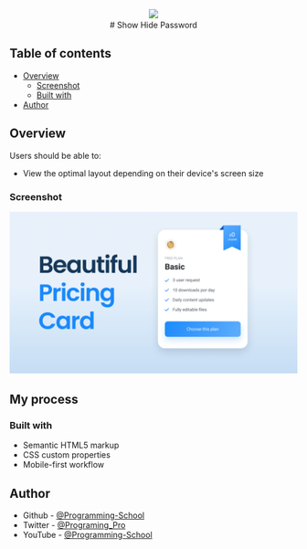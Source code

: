 <p align="center">
       <img src="./images/Logo.png" /> <br />
       # Show Hide Password
</p>

## Table of contents

- [Overview](#overview)
  - [Screenshot](#screenshot)
  - [Built with](#built-with)
- [Author](#author)

## Overview


Users should be able to:

- View the optimal layout depending on their device's screen size

### Screenshot

<img src="./preview.png" />



## My process

### Built with

- Semantic HTML5 markup
- CSS custom properties
- Mobile-first workflow




## Author

- Github - [@Programming-School](https://www.github.com/Programing-School)
- Twitter - [@Programing_Pro](https://www.twitter.com/Programing_Pro)
- YouTube - [@Programming-School](https://www.youtube.com/channel/UC1YTVmV31RZV2oie1kKpJkw)
